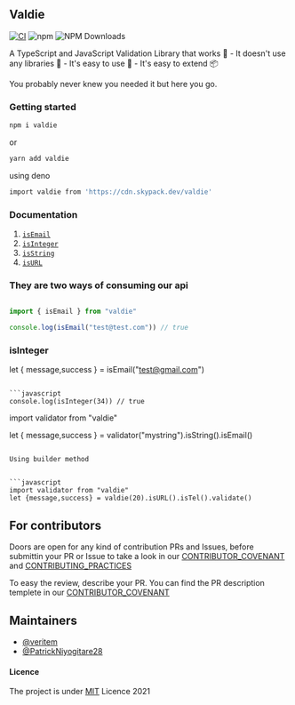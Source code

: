 ## Valdie
[![CI](https://github.com/Rwanda-Coding-Academy/Valdie/actions/workflows/ci.yml/badge.svg)](https://github.com/Rwanda-Coding-Academy/Valdie/actions/workflows/ci.yml)
![npm](https://img.shields.io/npm/v/valdie.svg?style=flat-square)
![NPM Downloads](https://img.shields.io/npm/dw/valdie?style=flat-square)


A TypeScript and JavaScript Validation Library that  works 🔨
    - It doesn't use any libraries 🎉
    - It's easy to use 💪
    - It's easy to extend 📦



You probably never knew you needed it but here you go.


### Getting started

```bash
npm i valdie
```
or 

```bash
yarn add valdie
```

using deno

```bash
import valdie from 'https://cdn.skypack.dev/valdie'
```


### Documentation

1. <a href="#isemail">`isEmail`</a>
2. <a href="#isInteger">`isInteger`</a>
3. <a href="#isString">`isString`</a>
4. <a href="#isURL">`isURL`</a>


### They are two ways of consuming our api

```javascript

import { isEmail } from "valdie"

console.log(isEmail("test@test.com")) // true
```

### isInteger

let { message,success } = isEmail("test@gmail.com")

```

```javascript
console.log(isInteger(34)) // true
```

import validator from "valdie"

let { message,success } = validator("mystring").isString().isEmail()
```

Using builder method


```javascript
import validator from "valdie"
let {message,success} = valdie(20).isURL().isTel().validate()
```

## For contributors
 Doors are open for any kind of contribution PRs and Issues, before submittin your PR or Issue  to take a look in our [CONTRIBUTOR_COVENANT](https://github.com/Rwanda-Coding-Academy/Valdie/blob/main/CONTRIBUTOR_COVENANT.md) and  [CONTRIBUTING_PRACTICES](https://github.com/Rwanda-Coding-Academy/Valdie/blob/main/CONTRIBUTING.md)

 To easy the review, describe your PR. You can find the PR description templete in our [CONTRIBUTOR_COVENANT](https://github.com/Rwanda-Coding-Academy/Valdie/blob/main/CONTRIBUTOR_COVENANT.md)


## Maintainers

- [@veritem](https://github.com/veritem)
- [@PatrickNiyogitare28](https://github.com/PatrickNiyogitare28)

#### Licence

The project is under [MIT](https://github.com/Rwanda-Coding-Academy/Valdie/blob/main/LICENSE) Licence 2021
